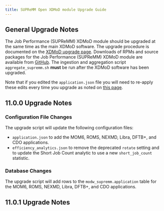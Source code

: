 ```yaml
---
title: SUPReMM Open XDMoD module Upgrade Guide
---
```


General Upgrade Notes
---------------------

The Job Performance (SUPReMM) XDMoD module should be upgraded at the same time as the main XDMoD
software. The upgrade procedure is documented on the [XDMoD upgrade
page](https://open.xdmod.org/upgrade.html). Downloads of RPMs and source
packages for the Job Performance (SUPReMM) XDMoD module are available from
[GitHub][github-latest-release]. The ingestion and aggregation
script `aggregate_supremm.sh` **must** be run after the XDMoD software has been
upgraded.

Note that if you edited the `application.json` file you will need to re-apply
these edits every time you upgrade as noted on [this page](customization.md).

11.0.0 Upgrade Notes
--------------------

### Configuration File Changes

The upgrade script will update the following configuration files:

- `application.json` to add the MOM6, ROMS, NEXMD, Libra, DFTB+, and CDO
  applications.
- `efficiency_analytics.json` to remove the deprecated `rotate` setting and to
  update the Short Job Count analytic to use a new `short_job_count` statistic.

### Database Changes

The upgrade script will add rows to the `modw_supremm.application` table for
the MOM6, ROMS, NEXMD, Libra, DFTB+, and CDO applications.

11.0.1 Upgrade Notes
--------------------

[github-latest-release]: https://github.com/ubccr/xdmod-supremm/releases/latest
